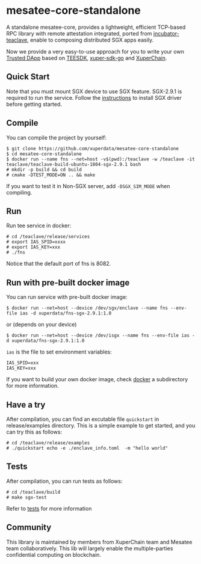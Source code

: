 # mesatee-core-standalone
A standalone mesatee-core, provides a lightweight, efficient TCP-based RPC library with remote attestation integrated, ported from [incubator-teaclave](https://github.com/apache/incubator-teaclave), enable to composing distributed SGX apps easily.

Now we provide a very easy-to-use approach for you to write your own [Trusted DApp](docs/xuperchain%20trusted%20ledger%20-%20chinese.md) based on [TEESDK](https://github.com/xuperdata/teesdk), [xuper-sdk-go](https://github.com/xuperdata/xuper-sdk-go) and [XuperChain](https://github.com/xuperchain/xuperchain). 

## Quick Start
Note that you must mount SGX device to use SGX feature. SGX-2.9.1 is required to run the service. Follow the [instructions](docs/SGX2.9.1%20update%20instructions.md) to install SGX driver before getting started.

## Compile
You can compile the project by yourself:
```
$ git clone https://github.com/xuperdata/mesatee-core-standalone
$ cd mesatee-core-standalone
$ docker run --name fns --net=host -v$(pwd):/teaclave -w /teaclave -it teaclave/teaclave-build-ubuntu-1804-sgx-2.9.1 bash
# mkdir -p build && cd build
# cmake -DTEST_MODE=ON .. && make
```
If you want to test it in Non-SGX server, add `-DSGX_SIM_MODE` when compiling.

## Run
Run tee service in docker:
```
# cd /teaclave/release/services
# export IAS_SPID=xxxx
# export IAS_KEY=xxx
# ./fns
```
Notice that the default port of fns is 8082.
## Run with pre-built docker image

You can run service with pre-built docker image:
 ```
$ docker run --net=host --device /dev/sgx/enclave --name fns --env-file ias -d xuperdata/fns-sgx-2.9.1:1.0
```
or (depends on your device)
 ```
$ docker run --net=host --device /dev/isgx --name fns --env-file ias -d xuperdata/fns-sgx-2.9.1:1.0
```

`ias` is the file to set environment variables:
```
IAS_SPID=xxx
IAS_KEY=xxx
```
If you want to build your own docker image, check [docker](./docker) a subdirectory for more information.

## Have a try 

After compilation, you can find an excutable file  `quickstart` in release/examples directory. This is a simple example to get started, and you can try this as follows:
```
# cd /teaclave/release/examples
# ./quickstart echo -e ./enclave_info.toml  -m "hello world"
```

## Tests 

After compilation, you can run tests as follows:
```
# cd /teaclave/build
# make sgx-test
```
Refer to [tests](./tests) for more information
 
## Community 
This library is maintained by members from XuperChain team and Mesatee team collaboratively. This lib will largely enable the multiple-parties confidential computing on blockchain. 
